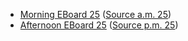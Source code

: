 * [Morning EBoard 25](../eboards.am/eboard.25.html)
  ([Source a.m. 25](../eboards.am/eboard.25.md))
* [Afternoon EBoard 25](../eboards.pm/eboard.25.html)
  ([Source p.m. 25](../eboards.pm/eboard.25.md))
